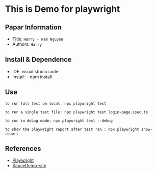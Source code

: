 This is Demo for playwright
===

## Papar Information
- Title:  `Harry - Nam Nguyen`
- Authors:  `Harry`

## Install & Dependence
- IDE: visual studio code
- Install: - npm install

## Use
  ```
to run full test on local: npx playwright test
  ```

  ```
to run a single test file: npx playwright test login-page.spec.ts
  ```

  ```
to run in debug mode: npx playwright test --debug
  ```
  ```
to show the playwright report after test ran : npx playwright show-report
  ```
## References
- [Playwright](https://playwright.dev/)
- [SauceDemo-site](https://www.saucedemo.com/)
